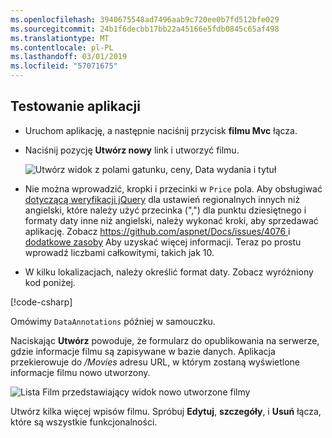 ```yaml
---
ms.openlocfilehash: 3940675548ad7496aab9c720ee0b7fd512bfe029
ms.sourcegitcommit: 24b1f6decbb17bb22a45166e5fdb0845c65af498
ms.translationtype: MT
ms.contentlocale: pl-PL
ms.lasthandoff: 03/01/2019
ms.locfileid: "57071675"
---
```


## <a name="test-the-app"></a>Testowanie aplikacji

* Uruchom aplikację, a następnie naciśnij przycisk **filmu Mvc** łącza.
* Naciśnij pozycję **Utwórz nowy** link i utworzyć filmu.

  ![Utwórz widok z polami gatunku, ceny, Data wydania i tytuł](~/tutorials/first-mvc-app/adding-model/_static/movies.png)

* Nie można wprowadzić, kropki i przecinki w `Price` pola. Aby obsługiwać [dotyczącą weryfikacji jQuery](https://jqueryvalidation.org/) dla ustawień regionalnych innych niż angielski, które należy użyć przecinka (",") dla punktu dziesiętnego i formaty daty inne niż angielski, należy wykonać kroki, aby sprzedawać aplikację. Zobacz [ https://github.com/aspnet/Docs/issues/4076 ](https://github.com/aspnet/Docs/issues/4076) i [dodatkowe zasoby](#additional-resources) Aby uzyskać więcej informacji. Teraz po prostu wprowadź liczbami całkowitymi, takich jak 10.

<a name="displayformatdatelocal"></a>

* W kilku lokalizacjach, należy określić format daty. Zobacz wyróżniony kod poniżej.

[!code-csharp[](~/tutorials/first-mvc-app/start-mvc/sample/MvcMovie/Models/MovieDateFormat.cs?name=snippet_1&highlight=2,10)]

Omówimy `DataAnnotations` później w samouczku.

Naciskając **Utwórz** powoduje, że formularz do opublikowania na serwerze, gdzie informacje filmu są zapisywane w bazie danych. Aplikacja przekierowuje do */Movies* adresu URL, w którym zostaną wyświetlone informacje filmu nowo utworzony.

![Lista Film przedstawiający widok nowo utworzone filmy](~/tutorials/first-mvc-app/adding-model/_static/h.png)

Utwórz kilka więcej wpisów filmu. Spróbuj **Edytuj**, **szczegóły**, i **Usuń** łącza, które są wszystkie funkcjonalności.
